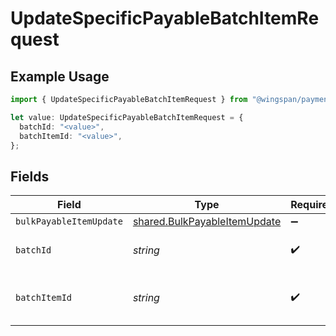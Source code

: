 # UpdateSpecificPayableBatchItemRequest

## Example Usage

```typescript
import { UpdateSpecificPayableBatchItemRequest } from "@wingspan/payments/sdk/models/operations";

let value: UpdateSpecificPayableBatchItemRequest = {
  batchId: "<value>",
  batchItemId: "<value>",
};
```

## Fields

| Field                                                                               | Type                                                                                | Required                                                                            | Description                                                                         |
| ----------------------------------------------------------------------------------- | ----------------------------------------------------------------------------------- | ----------------------------------------------------------------------------------- | ----------------------------------------------------------------------------------- |
| `bulkPayableItemUpdate`                                                             | [shared.BulkPayableItemUpdate](../../../sdk/models/shared/bulkpayableitemupdate.md) | :heavy_minus_sign:                                                                  | N/A                                                                                 |
| `batchId`                                                                           | *string*                                                                            | :heavy_check_mark:                                                                  | Unique identifier for a batch                                                       |
| `batchItemId`                                                                       | *string*                                                                            | :heavy_check_mark:                                                                  | Unique identifier for an item in a batch                                            |